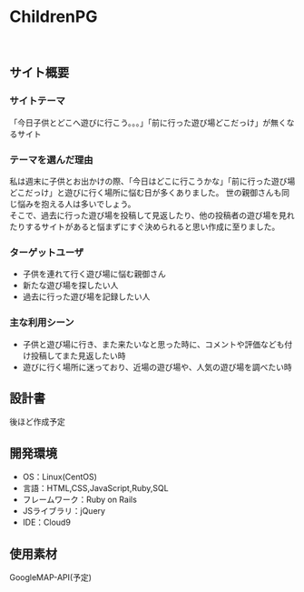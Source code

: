 # ChildrenPG
​
## サイト概要
### サイトテーマ
  「今日子供とどこへ遊びに行こう。。。」「前に行った遊び場どこだっけ」が無くなるサイト
​
### テーマを選んだ理由
  私は週末に子供とお出かけの際、「今日はどこに行こうかな」「前に行った遊び場どこだっけ」と遊びに行く場所に悩む日が多くありました。
  世の親御さんも同じ悩みを抱える人は多いでしょう。<br>
  そこで、過去に行った遊び場を投稿して見返したり、他の投稿者の遊び場を見れたりするサイトがあると悩まずにすぐ決められると思い作成に至りました。
​
### ターゲットユーザ
- 子供を連れて行く遊び場に悩む親御さん
- 新たな遊び場を探したい人
- 過去に行った遊び場を記録したい人
​
### 主な利用シーン
- 子供と遊び場に行き、また来たいなと思った時に、コメントや評価なども付け投稿してまた見返したい時
- 遊びに行く場所に迷っており、近場の遊び場や、人気の遊び場を調べたい時
​
## 設計書
  後ほど作成予定
​
## 開発環境
- OS：Linux(CentOS)
- 言語：HTML,CSS,JavaScript,Ruby,SQL
- フレームワーク：Ruby on Rails
- JSライブラリ：jQuery
- IDE：Cloud9
​
## 使用素材
  GoogleMAP-API(予定)